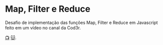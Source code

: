 [link-cod3r-youtube]: https://www.youtube.com/watch?v=6UcfVjSDGF8
[link-cod3r-git]: https://github.com/cod3rcursos

# Map, Filter e Reduce

Desafio de implementação das funções Map, Filter e Reduce em Javascript feito em um vídeo no canal da Cod3r.

[📺][link-cod3r-youtube] [🐱][link-cod3r-git].
